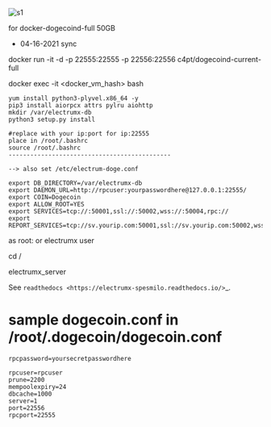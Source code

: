  ![s1](https://raw.githubusercontent.com/c4pt000/electrum-wallet-for-dogecoin/master/donate-about-deposit.png)

 
 for docker-dogecoind-full 50GB 
 
 * 04-16-2021 sync
 
 docker run -it -d -p 22555:22555 -p 22556:22556 c4pt/dogecoind-current-full
 
 docker exec -it <docker_vm_hash> bash
 
 
 ```
 yum install python3-plyvel.x86_64 -y
 pip3 install aiorpcx attrs pylru aiohttp
 mkdir /var/electrumx-db
 python3 setup.py install
```

```
#replace with your ip:port for ip:22555
place in /root/.bashrc
source /root/.bashrc
---------------------------------------------

--> also set /etc/electrum-doge.conf

export DB_DIRECTORY=/var/electrumx-db
export DAEMON_URL=http://rpcuser:yourpasswordhere@127.0.0.1:22555/
export COIN=Dogecoin
export ALLOW_ROOT=YES
export SERVICES=tcp://:50001,ssl://:50002,wss://:50004,rpc://
export REPORT_SERVICES=tcp://sv.yourip.com:50001,ssl://sv.yourip.com:50002,wss://sv.yourip.com:50004

```
as root: or electrumx user 

cd /

electrumx_server

See `readthedocs <https://electrumx-spesmilo.readthedocs.io/>`_.

# sample dogecoin.conf in /root/.dogecoin/dogecoin.conf
```
rpcpassword=yoursecretpasswordhere

rpcuser=rpcuser
prune=2200
mempoolexpiry=24
dbcache=1000
server=1
port=22556
rpcport=22555
```
